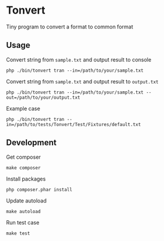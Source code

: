 # Tonvert

Tiny program to convert a format to common format

## Usage

Convert string from `sample.txt` and output result to console

    php ./bin/tonvert tran --in=/path/to/your/sample.txt

Convert string from `sample.txt` and output result to `output.txt`

    php ./bin/tonvert tran --in=/path/to/your/sample.txt --out=/path/to/your/output.txt

Example case

    php ./bin/tonvert tran --in=/path/to/tests/Tonvert/Test/Fixtures/default.txt

## Development

Get composer

    make composer

Install packages

    php composer.phar install

Update autoload

    make autoload

Run test case

    make test
